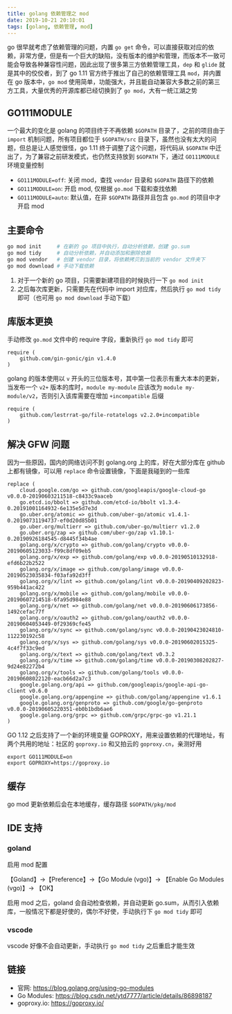 ```yaml
---
title: golang 依赖管理之 mod
date: 2019-10-21 20:10:01
tags: [golang, 依赖管理, mod]
---
```


go 很早就考虑了依赖管理的问题，内置 `go get` 命令，可以直接获取对应的依赖，非常方便，但是有一个巨大的缺陷，没有版本的维护和管理，而版本不一致可能会导致各种兼容性问题，因此出现了很多第三方依赖管理工具，`dep` 和 `glide` 就是其中的佼佼者，到了 go 1.11 官方终于推出了自己的依赖管理工具 `mod`，并内置在 go 版本中，`go mod` 使用简单，功能强大，并且能自动兼容大多数之前的第三方工具，大量优秀的开源库都已经切换到了 `go mod`，大有一统江湖之势

## GO111MODULE

一个最大的变化是 golang 的项目终于不再依赖 `$GOPATH` 目录了，之前的项目由于 `import` 机制问题，所有项目都位于 `$GOPATH/src` 目录下，虽然也没有太大的问题，但总是让人感觉很怪，go 1.11 终于调整了这个问题，将代码从 `$GOPATH` 中迁出了，为了兼容之前研发模式，也仍然支持放到 `$GOPATH` 下，通过 `GO111MODULE` 环境变量控制

- `GO111MODULE=off`: 关闭 mod，查找 `vendor` 目录和 `$GOPATH` 路径下的依赖
- `GO111MODULE=on`: 开启 mod, 仅根据 `go.mod` 下载和查找依赖
- `GO111MODULE=auto`: 默认值，在非 `$GOPATH` 路径并且包含 `go.mod` 的项目中才开启 mod

## 主要命令

``` bash
go mod init     # 在新的 go 项目中执行，自动分析依赖，创建 go.sum
go mod tidy     # 自动分析依赖，并自动添加和删除依赖
go mod vendor   # 创建 vendor 目录，将依赖拷贝到当前的 vendor 文件夹下
go mod download # 手动下载依赖
```

1. 对于一个新的 go 项目，只需要新建项目的时候执行一下 `go mod init`
2. 之后每次库更新，只需要先在代码中 import 对应库，然后执行 `go mod tidy` 即可（也可用 `go mod download` 手动下载）

## 库版本更换

手动修改 `go.mod` 文件中的 require 字段，重新执行 `go mod tidy` 即可

```
require (
	github.com/gin-gonic/gin v1.4.0
)
```

golang 的版本使用以 `v` 开头的三位版本号，其中第一位表示有重大本本的更新，当发布一个 `v2+` 版本的库时，`module my-module` 应该改为 `module my-module/v2`，否则引入该库需要在增加 `+incompatible` 后缀

```
require (
	github.com/lestrrat-go/file-rotatelogs v2.2.0+incompatible
)
```

## 解决 GFW 问题

因为一些原因，国内的网络访问不到 golang.org 上的库，好在大部分库在 github 上都有镜像，可以用 `replace` 命令设置镜像，下面是我碰到的一些库

```
replace (
	cloud.google.com/go => github.com/googleapis/google-cloud-go v0.0.0-20190603211518-c8433c9aaceb
	go.etcd.io/bbolt => github.com/etcd-io/bbolt v1.3.4-0.20191001164932-6e135e5d7e3d
	go.uber.org/atomic => github.com/uber-go/atomic v1.4.1-0.20190731194737-ef0d20d85b01
	go.uber.org/multierr => github.com/uber-go/multierr v1.2.0
	go.uber.org/zap => github.com/uber-go/zap v1.10.1-0.20190926184545-d8445f34b4ae
	golang.org/x/crypto => github.com/golang/crypto v0.0.0-20190605123033-f99c8df09eb5
	golang.org/x/exp => github.com/golang/exp v0.0.0-20190510132918-efd6b22b2522
	golang.org/x/image => github.com/golang/image v0.0.0-20190523035834-f03afa92d3ff
	golang.org/x/lint => github.com/golang/lint v0.0.0-20190409202823-959b441ac422
	golang.org/x/mobile => github.com/golang/mobile v0.0.0-20190607214518-6fa95d984e88
	golang.org/x/net => github.com/golang/net v0.0.0-20190606173856-1492cefac77f
	golang.org/x/oauth2 => github.com/golang/oauth2 v0.0.0-20190604053449-0f29369cfe45
	golang.org/x/sync => github.com/golang/sync v0.0.0-20190423024810-112230192c58
	golang.org/x/sys => github.com/golang/sys v0.0.0-20190602015325-4c4f7f33c9ed
	golang.org/x/text => github.com/golang/text v0.3.2
	golang.org/x/time => github.com/golang/time v0.0.0-20190308202827-9d24e82272b4
	golang.org/x/tools => github.com/golang/tools v0.0.0-20190608022120-eacb66d2a7c3
	google.golang.org/api => github.com/googleapis/google-api-go-client v0.6.0
	google.golang.org/appengine => github.com/golang/appengine v1.6.1
	google.golang.org/genproto => github.com/google/go-genproto v0.0.0-20190605220351-eb0b1bdb6ae6
	google.golang.org/grpc => github.com/grpc/grpc-go v1.21.1
)
```

GO 1.12 之后支持了一个新的环境变量 GOPROXY，用来设置依赖的代理地址，有两个共用的地址：社区的 `goproxy.io` 和又拍云的 `goproxy.cn`，亲测好用

```
export GO111MODULE=on
export GOPROXY=https://goproxy.io
```

## 缓存

go mod 更新依赖后会在本地缓存，缓存路径 `$GOPATH/pkg/mod`

## IDE 支持

### goland

启用 mod 配置

【Goland】→【Preference】→【Go Module (vgo)】→ 【Enable Go Modules (vgo)】→ 【OK】

启用 mod 之后，goland 会自动检查依赖，并自动更新 go.sum，从而引入依赖库，一般情况下都是好使的，偶尔不好使，手动执行下 `go mod tidy` 即可

### vscode

vscode 好像不会自动更新，手动执行 `go mod tidy` 之后重启才能生效

## 链接

- 官网: <https://blog.golang.org/using-go-modules>
- Go Modules: <https://blog.csdn.net/ytd7777/article/details/86898187>
- goproxy.io: <https://goproxy.io/>
